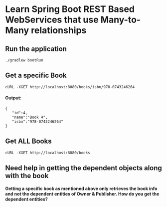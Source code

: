 # Learn Spring Boot REST Based WebServices that use Many-to-Many relationships

## Run the application
    ./gradlew bootRun
    
## Get a specific Book
    cURL -XGET http://localhost:8080/books/isbn/978-0743246264
#### Output:
    {
       "id":4,
       "name":"Book 4",
       "isbn":"978-0743246264"
    }
    
## Get ALL Books
    cURL -XGET http://localhost:8080/books
    
## Need help in getting the dependent objects along with the book

#### Getting a specific book as mentioned above only retrieves the book info and not the dependent entities of Owner & Publisher. How do you get the dependent entities?